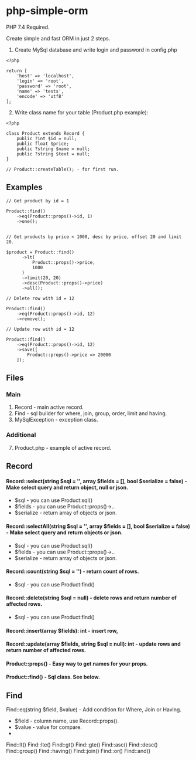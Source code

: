 # php-simple-orm

PHP 7.4 Required.

Create simple and fast ORM in just 2 steps.

1) Create MySql database and write login and password in config.php

```
<?php

return [
    'host' => 'localhost',
    'login' => 'root',
    'password' => 'root',
    'name' => 'tests',
    'encode' => 'utf8'
];
```

2) Write class name for your table (Product.php example):

```
<?php

class Product extends Record {
    public ?int $id = null;
    public float $price;
    public ?string $name = null;
    public ?string $text = null;
}

// Product::createTable(); - for first run.

```
## Examples

```
// Get product by id = 1

Product::find()
    ->eq(Product::props()->id, 1)
    ->one();

```

```

// Get products by price < 1000, desc by price, offset 20 and limit 20.

$product = Product::find()
      ->lt(
          Product::props()->price,
          1000
      )
      ->limit(20, 20)
      ->desc(Product::props()->price)
      ->all();
```

```
// Delete row with id = 12

Product::find()
    ->eq(Product::props()->id, 12)
    ->remove();

```

```
// Update row with id = 12

Product::find()
    ->eq(Product::props()->id, 12)
    ->save([
        Product::props()->price => 20000
    ]);

```

## Files

### Main
1) Record - main active record.
2) Find - sql builder for where, join, group, order, limit and having.
3) MySqlException - exception class.

### Additional
7) Product.php - example of active record.
   
## Record
 
#### Record::select(string $sql = '', array $fields = [], bool $serialize = false) - Make select query and return object, null or json.
- $sql - you can use Product:sql()
- $fields - you can use Product::props()->..
- $serialize - return array of objects or json.

#### Record::selectAll(string $sql = '', array $fields = [], bool $serialize = false) - Make select query and return objects or json.
- $sql - you can use Product:sql()
- $fields - you can use Product::props()->..
- $serialize - return array of objects or json.

#### Record::count(string $sql = '') - return count of rows.
- $sql - you can use Product:find()

#### Record::delete(string $sql = null) - delete rows and return number of affected rows.
- $sql - you can use Product:find()

#### Record::insert(array $fields): int - insert row,
#### Record::update(array $fields, string $sql = null): int - update rows and return number of affected rows.
#### Product::props() - Easy way to get names for your props.
#### Product::find() - Sql class. See below.

## Find

Find::eq(string $field, $value) - Add condition for Where, Join or Having.
- $field - column name, use Record::props().
- $value - value for compare.
- 
Find::lt()
Find::lte()
Find::gt()
Find::gte()
Find::asc()
Find::desc()
Find::group()
Find::having()
Find::join()
Find::or()
Find::and()
